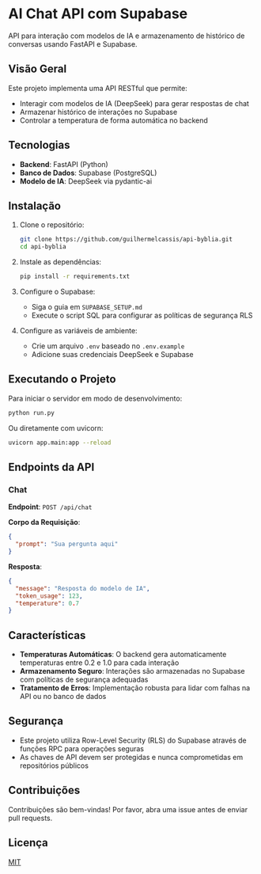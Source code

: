 # AI Chat API com Supabase

API para interação com modelos de IA e armazenamento de histórico de conversas usando FastAPI e Supabase.

## Visão Geral

Este projeto implementa uma API RESTful que permite:
- Interagir com modelos de IA (DeepSeek) para gerar respostas de chat
- Armazenar histórico de interações no Supabase
- Controlar a temperatura de forma automática no backend

## Tecnologias

- **Backend**: FastAPI (Python)
- **Banco de Dados**: Supabase (PostgreSQL)
- **Modelo de IA**: DeepSeek via pydantic-ai

## Instalação

1. Clone o repositório:
   ```bash
   git clone https://github.com/guilhermelcassis/api-byblia.git
   cd api-byblia
   ```

2. Instale as dependências:
   ```bash
   pip install -r requirements.txt
   ```

3. Configure o Supabase:
   - Siga o guia em `SUPABASE_SETUP.md`
   - Execute o script SQL para configurar as políticas de segurança RLS

4. Configure as variáveis de ambiente:
   - Crie um arquivo `.env` baseado no `.env.example`
   - Adicione suas credenciais DeepSeek e Supabase

## Executando o Projeto

Para iniciar o servidor em modo de desenvolvimento:
```bash
python run.py
```

Ou diretamente com uvicorn:
```bash
uvicorn app.main:app --reload
```

## Endpoints da API

### Chat

**Endpoint**: `POST /api/chat`

**Corpo da Requisição**:
```json
{
  "prompt": "Sua pergunta aqui"
}
```

**Resposta**:
```json
{
  "message": "Resposta do modelo de IA",
  "token_usage": 123,
  "temperature": 0.7
}
```

## Características

- **Temperaturas Automáticas**: O backend gera automaticamente temperaturas entre 0.2 e 1.0 para cada interação
- **Armazenamento Seguro**: Interações são armazenadas no Supabase com políticas de segurança adequadas
- **Tratamento de Erros**: Implementação robusta para lidar com falhas na API ou no banco de dados

## Segurança

- Este projeto utiliza Row-Level Security (RLS) do Supabase através de funções RPC para operações seguras
- As chaves de API devem ser protegidas e nunca comprometidas em repositórios públicos

## Contribuições

Contribuições são bem-vindas! Por favor, abra uma issue antes de enviar pull requests.

## Licença

[MIT](LICENSE) 